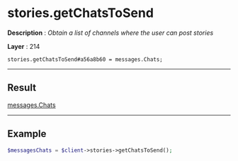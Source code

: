 # stories.getChatsToSend

**Description** : *Obtain a list of channels where the user can post stories*

**Layer** : 214

```tl
stories.getChatsToSend#a56a8b60 = messages.Chats;
```

---

## Result

[messages.Chats](type/messages.Chats)

---

## Example

```php
$messagesChats = $client->stories->getChatsToSend();
```